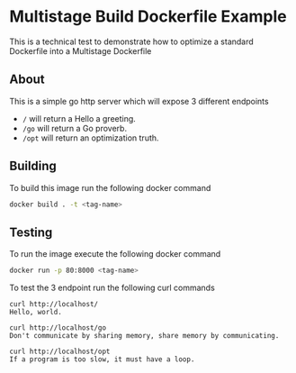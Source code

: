 # Multistage Build Dockerfile Example

This is a technical test to demonstrate how to optimize a standard Dockerfile into a Multistage Dockerfile

## About

This is a simple go http server which will expose 3 different endpoints

- `/` will return a Hello a greeting.
- `/go` will return a Go proverb.
- `/opt` will return an optimization truth.


## Building
To build this image run the following docker command

```bash
docker build . -t <tag-name>
```

## Testing
To run the image execute the following docker command

```bash
docker run -p 80:8000 <tag-name>
```

To test the 3 endpoint run the following curl commands

```
curl http://localhost/
Hello, world.

curl http://localhost/go
Don't communicate by sharing memory, share memory by communicating.

curl http://localhost/opt
If a program is too slow, it must have a loop.
```
